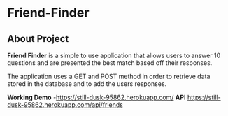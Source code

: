 # Friend-Finder

## About Project

**Friend Finder** is a simple to use application that allows users to answer 10 questions and are presented the best match based off their responses.

The application uses a GET and POST method in order to retrieve data stored in the database and to add the users responses.


**Working Demo** -https://still-dusk-95862.herokuapp.com/
**API** https://still-dusk-95862.herokuapp.com/api/friends
